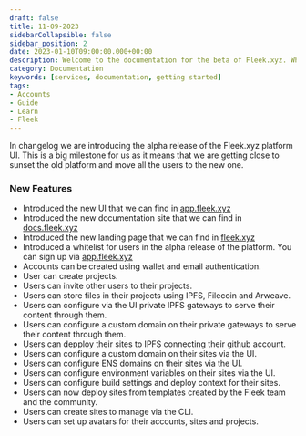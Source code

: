 ```yaml
---
draft: false
title: 11-09-2023
sidebarCollapsible: false
sidebar_position: 2
date: 2023-01-10T09:00:00.000+00:00
description: Welcome to the documentation for the beta of Fleek.xyz. Whether you are an expert or an absolute beginner, you'll find your answers here.
category: Documentation
keywords: [services, documentation, getting started]
tags:
- Accounts
- Guide
- Learn
- Fleek
---
```


In changelog we are introducing the alpha release of the Fleek.xyz platform UI. This is a big milestone for us as it means that we are getting close to sunset the old platform and move all the users to the new one.

### New Features

- Introduced the new UI that we can find in [app.fleek.xyz](https://app.fleek.xyz)
- Introduced the new documentation site that we can find in [docs.fleek.xyz](https://docs.fleek.xyz)
- Introduced the new landing page that we can find in [fleek.xyz](https://fleek.xyz)
- Introduced a whitelist for users in the alpha release of the platform. You can sign up via [app.fleek.xyz](https://app.fleek.xyz)
- Accounts can be created using wallet and email authentication.
- User can create projects.
- Users can invite other users to their projects.
- Users can store files in their projects using IPFS, Filecoin and Arweave.
- Users can configure via the UI private IPFS gateways to serve their content through them.
- Users can configure a custom domain on their private gateways to serve their content through them.
- Users can depploy their sites to IPFS connecting their github account.
- Users can configure a custom domain on their sites via the UI.
- Users can configure ENS domains on their sites via the UI.
- Users can configure environment variables on their sites via the UI.
- Users can configure build settings and deploy context for their sites.
- Users can now deploy sites from templates created by the Fleek team and the community.
- Users can create sites to manage via the CLI.
- Users can set up avatars for their accounts, sites and projects.